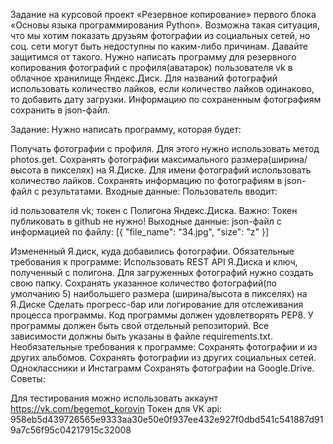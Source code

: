 Задание на курсовой проект «Резервное копирование» первого блока «Основы языка программирования Python».
Возможна такая ситуация, что мы хотим показать друзьям фотографии из социальных сетей, но соц. сети могут быть недоступны по каким-либо причинам. Давайте защитимся от такого.
Нужно написать программу для резервного копирования фотографий с профиля(аватарок) пользователя vk в облачное хранилище Яндекс.Диск.
Для названий фотографий использовать количество лайков, если количество лайков одинаково, то добавить дату загрузки.
Информацию по сохраненным фотографиям сохранить в json-файл.

Задание:
Нужно написать программу, которая будет:

Получать фотографии с профиля. Для этого нужно использовать метод photos.get.
Сохранять фотографии максимального размера(ширина/высота в пикселях) на Я.Диске.
Для имени фотографий использовать количество лайков.
Сохранять информацию по фотографиям в json-файл с результатами.
Входные данные:
Пользователь вводит:

id пользователя vk;
токен с Полигона Яндекс.Диска. Важно: Токен публиковать в github не нужно!
Выходные данные:
json-файл с информацией по файлу:
    [{
    "file_name": "34.jpg",
    "size": "z"
    }]

Измененный Я.диск, куда добавились фотографии.​​
Обязательные требования к программе:
Использовать REST API Я.Диска и ключ, полученный с полигона.
Для загруженных фотографий нужно создать свою папку.
Сохранять указанное количество фотографий(по умолчанию 5) наибольшего размера (ширина/высота в пикселях) на Я.Диске
Сделать прогресс-бар или логирование для отслеживания процесса программы.
Код программы должен удовлетворять PEP8.
У программы должен быть свой отдельный репозиторий.
Все зависимости должны быть указаны в файле requiremеnts.txt.​
Необязательные требования к программе:
Сохранять фотографии и из других альбомов.
Сохранять фотографии из других социальных сетей. Одноклассники и Инстаграмм
Сохранять фотографии на Google.Drive.
Советы:

Для тестирования можно использовать аккаунт https://vk.com/begemot_korovin
Токен для VK api: 958eb5d439726565e9333aa30e50e0f937ee432e927f0dbd541c541887d919a7c56f95c04217915c32008